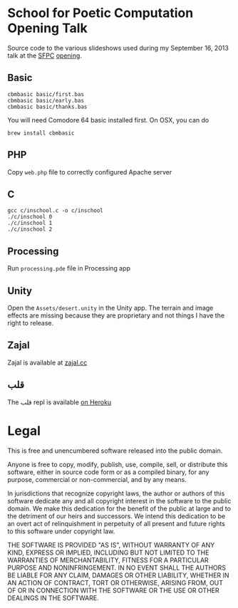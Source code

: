 School for Poetic Computation Opening Talk
==========================================

Source code to the various slideshows used during my September 16, 2013 talk at the [SFPC](http://sfpc.io/) [opening](http://blog.sfpc.io/post/61326457687/our-opening-day-events-start-tomorrow-night-at).

Basic
-----
    cbmbasic basic/first.bas
    cbmbasic basic/early.bas
    cbmbasic basic/thanks.bas

You will need Comodore 64 basic installed first. On OSX, you can do

    brew install cbmbasic

PHP
---
Copy `web.php` file to correctly configured Apache server

C
-
    gcc c/inschool.c -o c/inschool
    ./c/inschool 0
    ./c/inschool 1
    ./c/inschool 2


Processing
----------
Run `processing.pde` file in Processing app

Unity
-----
Open the `Assets/desert.unity` in the Unity app. The terrain and image effects are missing because they are proprietary and not things I have the right to release.

Zajal
-----
Zajal is available at [zajal.cc](http://zajal.cc/)

قلب
-----
The قلب repl is available [on Heroku](http://qlb-repl.herokuapp.com/)

Legal
=====
This is free and unencumbered software released into the public domain.

Anyone is free to copy, modify, publish, use, compile, sell, or
distribute this software, either in source code form or as a compiled
binary, for any purpose, commercial or non-commercial, and by any
means.

In jurisdictions that recognize copyright laws, the author or authors
of this software dedicate any and all copyright interest in the
software to the public domain. We make this dedication for the benefit
of the public at large and to the detriment of our heirs and
successors. We intend this dedication to be an overt act of
relinquishment in perpetuity of all present and future rights to this
software under copyright law.

THE SOFTWARE IS PROVIDED "AS IS", WITHOUT WARRANTY OF ANY KIND,
EXPRESS OR IMPLIED, INCLUDING BUT NOT LIMITED TO THE WARRANTIES OF
MERCHANTABILITY, FITNESS FOR A PARTICULAR PURPOSE AND NONINFRINGEMENT.
IN NO EVENT SHALL THE AUTHORS BE LIABLE FOR ANY CLAIM, DAMAGES OR
OTHER LIABILITY, WHETHER IN AN ACTION OF CONTRACT, TORT OR OTHERWISE,
ARISING FROM, OUT OF OR IN CONNECTION WITH THE SOFTWARE OR THE USE OR
OTHER DEALINGS IN THE SOFTWARE.